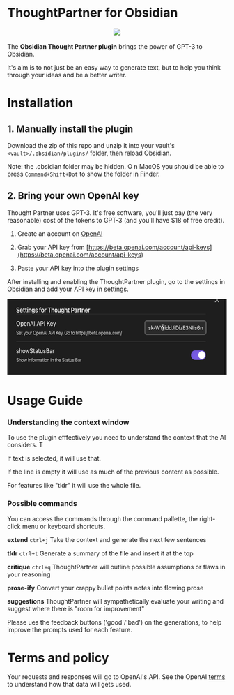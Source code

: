 # ThoughtPartner for Obsidian

<p align="center">
  <img height="300" src="./images/DALL·E 2022-11-18 15.26.54 - thought partner svg line logo symmetric.png">
</p>

The **Obsidian Thought Partner plugin** brings the power of GPT-3 to Obsidian.

It's aim is to not just be an easy way to generate text, but to help you think through your ideas and be a better writer.

# Installation

## 1. Manually install the plugin

Download the zip of this repo and unzip it into your vault's `<vault>/.obsidian/plugins/` folder, then reload Obsidian.

Note: the .obsidian folder may be hidden. O n MacOS you should be able to press `Command+Shift+Dot` to show the folder in Finder.

## 2. Bring your own OpenAI key

Thought Partner uses GPT-3. It's free software, you'll just pay (the very reasonable) cost of the tokens to GPT-3 (and you'll have $18 of free credit).

1. Create an account on [OpenAI](https://beta.openai.com/signup)

2. Grab your API key from [https://beta.openai.com/account/api-keys](https://beta.openai.com/account/api-keys)

3. Paste your API key into the plugin settings

After installing and enabling the ThoughtPartner plugin, go to the settings in Obsidian and add your API key in settings.

<p align="center">
  <img height="174" width="590" src="./images/settings.png">
</p>

# Usage Guide

### Understanding the context window

To use the plugin efffectively you need to understand the context that the AI considers. T

If text is selected, it will use that.

If the line is empty it will use as much of the previous content as possible.

For features like "tldr" it will use the whole file.

### Possible commands

You can access the commands through the command pallette, the right-click menu or keyboard shortcuts.

**extend** `ctrl+j`
Take the context and generate the next few sentences

**tldr** `ctrl+t`
Generate a summary of the file and insert it at the top

**critique** `ctrl+q`
ThoughtPartner will outline possible assumptions or flaws in your reasoning

**prose-ify**
Convert your crappy bullet points notes into flowing prose

**suggestions**
ThoughtPartner will sympathetically evaluate your writing and suggest where there is "room for improvement"

Please ues the feedback buttons ('good'/'bad') on the generations, to help improve the prompts used for each feature.

# Terms and policy

Your requests and responses will go to OpenAI's API. See the OpenAI [terms](https://openai.com/api/policies/terms/) to understand how that data will gets used.
